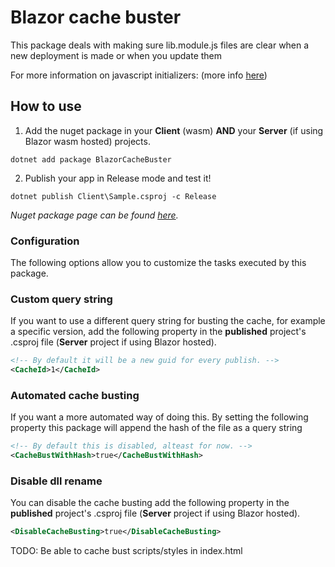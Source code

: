 # Blazor cache buster

This package deals with making sure lib.module.js files are clear when a new deployment is made or when you update them

For more information on javascript initializers:
(more info [here](https://docs.microsoft.com/en-us/aspnet/core/blazor/javascript-interoperability/?view=aspnetcore-6.0#javascript-initializers))

## How to use

1. Add the nuget package in your **Client** (wasm) **AND** your **Server** (if using Blazor wasm hosted) projects.

```
dotnet add package BlazorCacheBuster
```

2. Publish your app in Release mode and test it!

```
dotnet publish Client\Sample.csproj -c Release
```

_Nuget package page can be found [here](https://www.nuget.org/packages/BlazorCacheBuster)._

### Configuration

The following options allow you to customize the tasks executed by this package.

### **Custom query string**

If you want to use a different query string for busting the cache, for example a specific version, add the following property in the **published** project's .csproj file (**Server** project if using Blazor hosted).

```xml
<!-- By default it will be a new guid for every publish. -->
<CacheId>1</CacheId>
```
### **Automated cache busting**

If you want a more automated way of doing this. By setting the following property this package will append the hash of the file as a query string

```xml
<!-- By default this is disabled, alteast for now. -->
<CacheBustWithHash>true</CacheBustWithHash>
```

### **Disable dll rename**

You can disable the cache busting add the following property in the **published** project's .csproj file (**Server** project if using Blazor hosted).

```xml
<DisableCacheBusting>true</DisableCacheBusting>
```

TODO:
Be able to cache bust scripts/styles in index.html
